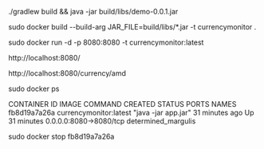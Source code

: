 
./gradlew build && java -jar build/libs/demo-0.0.1.jar

sudo docker build --build-arg JAR_FILE=build/libs/\*.jar -t currencymonitor .

sudo docker run -d -p 8080:8080 -t currencymonitor:latest

http://localhost:8080/

http://localhost:8080/currency/amd

sudo docker ps

CONTAINER ID        IMAGE                    COMMAND               CREATED             STATUS              PORTS                    NAMES
fb8d19a7a26a        currencymonitor:latest   "java -jar app.jar"   31 minutes ago      Up 31 minutes       0.0.0.0:8080->8080/tcp   determined_margulis

sudo docker stop fb8d19a7a26a

